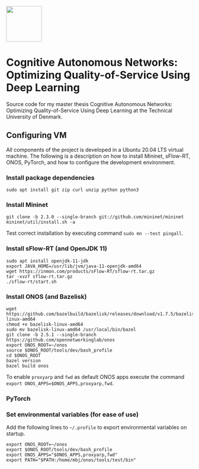 <img src="https://images.squarespace-cdn.com/content/5b052242506fbe7ea6c0969c/1539868936426-869NHDYJ3T0P9JJE2G5J/DTU_Logo_Corporate_Red_RGB.png?format=1500w&content-type=image%2Fpng" width="96">

# Cognitive Autonomous Networks: Optimizing Quality-of-Service Using Deep Learning
Source code for my master thesis Cognitive Autonomous Networks: Optimizing Quality-of-Service Using Deep Learning at the Technical University of Denmark.

## Configuring VM
All components of the project is developed in a Ubuntu 20.04 LTS virtual machine. The following is a description on how to install Mininet, sFlow-RT, ONOS, PyTorch, and how to configure the development environment.

### Install package dependencies
```
sudo apt install git zip curl unzip python python3
```

### Install Mininet
```
git clone -b 2.3.0 --single-branch git://github.com/mininet/mininet
mininet/util/install.sh -a
```

Test correct installation by executing command `sudo mn --test pingall`.

### Install sFlow-RT (and OpenJDK 11)
```
sudo apt install openjdk-11-jdk
export JAVA_HOME=/usr/lib/jvm/java-11-openjdk-amd64
wget https://inmon.com/products/sFlow-RT/sflow-rt.tar.gz
tar -xvzf sflow-rt.tar.gz
./sflow-rt/start.sh
```

### Install ONOS (and Bazelisk)
```
wget https://github.com/bazelbuild/bazelisk/releases/download/v1.7.5/bazelisk-linux-amd64
chmod +x bazelisk-linux-amd64
sudo mv bazelisk-linux-amd64 /usr/local/bin/bazel
git clone -b 2.5.1 --single-branch https://github.com/opennetworkinglab/onos
export ONOS_ROOT=~/onos
source $ONOS_ROOT/tools/dev/bash_profile
cd $ONOS_ROOT
bazel version
bazel build onos
```

To enable `proxyarp` and `fwd` as default ONOS apps execute the command `export ONOS_APPS=$ONOS_APPS,proxyarp,fwd`.


### PyTorch


### Set environmental variables (for ease of use)
Add the following lines to `~/.profile` to export environmental variables on startup.

```
export ONOS_ROOT=~/onos
export $ONOS_ROOT/tools/dev/bash_profile
export ONOS_APPS="$ONOS_APPS,proxyarp,fwd"
export PATH="$PATH:/home/mbj/onos/tools/test/bin"
```
